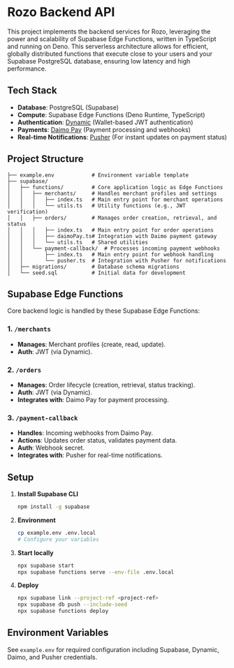 # Rozo Backend API

This project implements the backend services for Rozo, leveraging the power and scalability of Supabase Edge Functions, written in TypeScript and running on Deno. This serverless architecture allows for efficient, globally distributed functions that execute close to your users and your Supabase PostgreSQL database, ensuring low latency and high performance.

## Tech Stack

- **Database**: PostgreSQL (Supabase)
- **Compute**: Supabase Edge Functions (Deno Runtime, TypeScript)
- **Authentication**: [Dynamic](https://www.dynamic.xyz/) (Wallet-based JWT authentication)
- **Payments**: [Daimo Pay](https://pay.daimo.com/) (Payment processing and webhooks)
- **Real-time Notifications**: [Pusher](https://pusher.com/) (For instant updates on payment status)

## Project Structure

```
├── example.env            # Environment variable template
├── supabase/
│   ├── functions/         # Core application logic as Edge Functions
│   │   ├── merchants/     # Handles merchant profiles and settings
│   │   │   ├── index.ts   # Main entry point for merchant operations
│   │   │   └── utils.ts   # Utility functions (e.g., JWT verification)
│   │   ├── orders/        # Manages order creation, retrieval, and status
│   │   │   ├── index.ts   # Main entry point for order operations
│   │   │   ├── daimoPay.ts# Integration with Daimo payment gateway
│   │   │   └── utils.ts   # Shared utilities
│   │   └── payment-callback/  # Processes incoming payment webhooks
│   │       ├── index.ts   # Main entry point for webhook handling
│   │       └── pusher.ts  # Integration with Pusher for notifications
│   ├── migrations/        # Database schema migrations
│   └── seed.sql           # Initial data for development
```

## Supabase Edge Functions

Core backend logic is handled by these Supabase Edge Functions:

### 1. `/merchants`

- **Manages**: Merchant profiles (create, read, update).
- **Auth**: JWT (via Dynamic).

### 2. `/orders`

- **Manages**: Order lifecycle (creation, retrieval, status tracking).
- **Auth**: JWT (via Dynamic).
- **Integrates with**: Daimo Pay for payment processing.

### 3. `/payment-callback`

- **Handles**: Incoming webhooks from Daimo Pay.
- **Actions**: Updates order status, validates payment data.
- **Auth**: Webhook secret.
- **Integrates with**: Pusher for real-time notifications.

## Setup

1. **Install Supabase CLI**
   ```bash
   npm install -g supabase
   ```

2. **Environment**
   ```bash
   cp example.env .env.local
   # Configure your variables
   ```

3. **Start locally**
   ```bash
   npx supabase start
   npx supabase functions serve --env-file .env.local
   ```

4. **Deploy**
   ```bash
   npx supabase link --project-ref <project-ref>
   npx supabase db push --include-seed
   npx supabase functions deploy
   ```


## Environment Variables

See `example.env` for required configuration including Supabase, Dynamic, Daimo, and Pusher credentials.